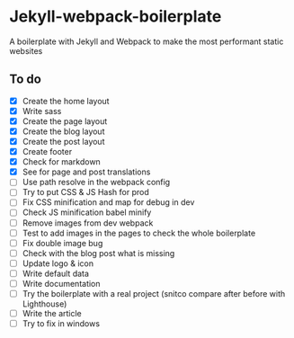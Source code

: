 # Jekyll-webpack-boilerplate
A boilerplate with Jekyll and Webpack to make the most performant static websites

## To do
- [x] Create the home layout
- [x] Write sass
- [x] Create the page layout
- [x] Create the blog layout
- [x] Create the post layout
- [x] Create footer
- [x] Check for markdown
- [x] See for page and post translations
- [ ] Use path resolve in the webpack config
- [ ] Try to put CSS & JS Hash for prod
- [ ] Fix CSS minification and map for debug in dev
- [ ] Check JS minification babel minify
- [ ] Remove images from dev webpack
- [ ] Test to add images in the pages to check the whole boilerplate
- [ ] Fix double image bug
- [ ] Check with the blog post what is missing
- [ ] Update logo & icon
- [ ] Write default data
- [ ] Write documentation
- [ ] Try the boilerplate with a real project (snitco compare after before with Lighthouse)
- [ ] Write the article
- [ ] Try to fix in windows
